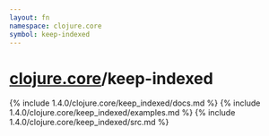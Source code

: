 ```yaml
---
layout: fn
namespace: clojure.core
symbol: keep-indexed
---
```


# [clojure.core](../)/keep-indexed

{% include 1.4.0/clojure.core/keep_indexed/docs.md %}
{% include 1.4.0/clojure.core/keep_indexed/examples.md %}
{% include 1.4.0/clojure.core/keep_indexed/src.md %}

